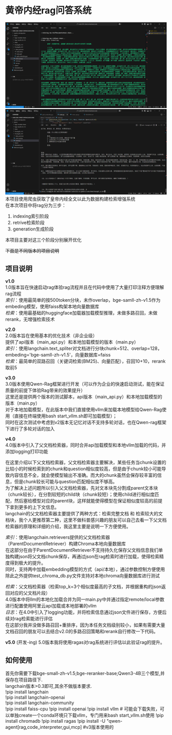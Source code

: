 # 黄帝内经rag问答系统
![效果图1](https://github.com/good-lwb/rag_learn/blob/main/assets/0223ff4aaffd3d88cfc3141b5b168c67.png)
![效果图2](https://github.com/good-lwb/rag_learn/blob/main/assets/ce1dac7e50b97c166bc6e2960535b0ab.png)
本项目使用爬虫获取了皇帝内经全文以此为数据构建检索增强系统  
在本次项目中将rag分为三步：  
1. indexing索引阶段  
2. retrive检索阶段  
3. generation生成阶段


本项目主要对这三个阶段分别展开优化

~~下面是不同版本的项目说明~~  
## 项目说明  
**v1.0**  
1.0版本旨在快速启动rag体验rag流程并且在代码中使用了大量打印注释方便理解rag流程  
*索引*：使用最简单的按500token分块，未作overlap，bge-samll-zh-v1.5作为embeding模型，使用faiss构架本地向量数据库  
*检索*：使用最基础的huggingface加载器加载模型推理，未做多路召回，未做rerank，无增强检索技术

**v2.0**  
2.0版本旨在使用基本的优化技术（非企业级）  
提供了api版本（main_api.py）和本地加载模型的版本（main.py）  
*索引*：使用langchain.text_spliter对文档进行分块chunk=512、overlap=128，embeding='bge-samll-zh-v1.5'，向量数据库=faiss  
*检索*：最简单的双路召回（关键词检索(BM25)、向量匹配），召回10+10，rerank取前5  

**v3.0**  
3.0版本使用Qwen-Rag框架进行开发（可以作为企业的快速启动测试，能在保证质量的前提下体验Rag带来的效果提升）  
这里还是提供两个版本的测试脚本，api版本（main_api.py）和本地加载模型的版本（main.py）  
对于本地加载模型，在此版本中我们直接使用vllm来加载本地模型给Qwen-Rag使用（直接在终端使用bash start_vllm.sh即可加载模型）；  
同时在这次测试中考虑到v2版本无记忆对话不支持多轮对话，也在Qwen-rag框架下进行了多轮对话的加入  

**v4.0**  
4.0版本中引入了父文档检索器，同时合并api加载模型和本地vllm加载的代码，并添加logging打印功能  

在这里介绍以下父文档检索器，父文档检索器主要解决，某些任务当chunk设置的比较小的时候检索到的chunk和question相似度较高，但是由于chunk较小可能导致内容信息不全，就会使模型输出不准确。而大的chunk虽然会保存较丰富的信息，但是chunk较长可能与question匹配相似度不够高。  
为了解决上述问题所以引入父文档检索器，先对文本块先分割成parent文本块（chunk较长），在分割较短的child块（chunk较短）；使用child进行相似度匹配，然后塞给模型对应的parent块，这样就能使得模型在保证相似度较高的前提下拿到更多的上下文信息。  
langchain的父文档检索器主要提供了两种方式：检索完整文档 和 检索较大的文档块，我个人更推荐第二种，这里不做科普感兴趣的朋友可以自己去看一下父文档检索器的原理和详细的介绍，我这里主要是说明一下方便使用。  

*索引*：使用langchain.retrievers提供的父文档检索器（ParentDocumentRetriever）构建Chroma本地向量数据库  
  在这部分在由于ParentDocumentRetriever不支持持久化保存父文档信息我们单独构建json将父文档chunk保存，再通过json在rag检索时进行加载，使得检索精度得到极大的提升。  
  同时，支持两中加载embedding模型的方式（api/本地），通过参数控制方便使用  
  除此之外提供test_chroma_db.py文件支持对本地chroma向量数据库进行测试  

*检索*：父文档检索器（检索top_k=3个相似度最高的子文档，并根据重构的json返回对应的父文档片段）  
  4.0版本中将llm的本地化加载合并为同一main.py中并通过指定remote/local参数进行配置使用阿里云api加载或本地部署的vllm  
*日志*：在4.0中引入了logging功能，并将检索信息通过json文件进行保存，方便后续对rag检索能进行评估  
在这部分我并没做多路召回+重排序，因为本任务文档级别较小，如果有需要大量文档召回的朋友可以去结合v2.0的多路召回策略和rerank自行修改一下代码。  

**v5.0**  (开发-ing)
5.0版本我将使用ragas对rag系统进行评估以此验证rag的提升。


## 如何使用
首先你需要下载bge-small-zh-v1.5;bge-reranker-base;Qwen3-4B三个模型,并保存在项目路径下.  
langchain版本>0.3即可,其余不做版本要求.   
!pip install langchain  
!pip install langchain-openai  
!pip install langchain-community  
!pip install faiss-cpu
!pip install openai
!pip install vllm  # 可能会下载失败，可以单独create一个conda环境只下载vllm，专门用来bash start_vllm.sh使用
!pip install chromadb
!pip install ragas
!pip install -U "qwen-agent[rag,code_interpreter,gui,mcp] #v3版本使用的

